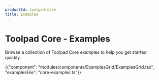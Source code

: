 ```yaml
---
productId: toolpad-core
title: Examples
---
```


# Toolpad Core - Examples

<p class="description">Browse a collection of Toolpad Core examples to help you get started quickly.</p>

<!-- #default-branch-switch -->

{{"component": "modules/components/ExamplesGrid/ExamplesGrid.tsx", "examplesFile": "core-examples.ts"}}
